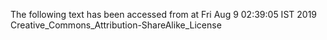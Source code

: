 The following text has been accessed from at Fri Aug 9 02:39:05 IST 2019
Creative_Commons_Attribution-ShareAlike_License
